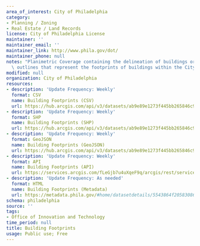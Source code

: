 ```yaml
---
area_of_interest: City of Philadelphia
category:
- Planning / Zoning
- Real Estate / Land Records
license: City of Philadelphia License
maintainer: ''
maintainer_email: ''
maintainer_link: http://www.phila.gov/dot/
maintainer_phone: null
notes: "Planimetric Coverage containing the delineation of buildings or related structure\
  \ outlines that represent the footprints of buildings within the City of Philadelphia."
modified: null
organization: City of Philadelphia
resources:
- description: 'Update Frequency: Weekly'
  format: CSV
  name: Building Footprints (CSV)
  url: https://hub.arcgis.com/api/v3/datasets/ab9e89e1273f445bb265846c90b38a96_0/downloads/data?format=csv&spatialRefId=3857&where=1%3D1
- description: 'Update Frequency: Weekly'
  format: SHP
  name: Building Footprints (SHP)
  url: https://hub.arcgis.com/api/v3/datasets/ab9e89e1273f445bb265846c90b38a96_0/downloads/data?format=shp&spatialRefId=3857&where=1%3D1
- description: 'Update Frequency: Weekly'
  format: GeoJSON
  name: Building Footprints (GeoJSON)
  url: https://hub.arcgis.com/api/v3/datasets/ab9e89e1273f445bb265846c90b38a96_0/downloads/data?format=geojson&spatialRefId=4326&where=1%3D1
- description: 'Update Frequency: Weekly'
  format: API
  name: Building Footprints (API)
  url: https://services.arcgis.com/fLeGjb7u4uXqeF9q/arcgis/rest/services/LI_BUILDING_FOOTPRINTS/FeatureServer/0/query?outFields=*&where=1%3D1
- description: 'Update Frequency: As needed'
  format: HTML
  name: Building Footprints (Metadata)
  url: https://metadata.phila.gov/#home/datasetdetails/5543864f20583086178c4ea5/representationdetails/595e8e85ac27025c82c53c7c/
schema: philadelphia
source: ''
tags:
- Office of Innovation and Technology
time_period: null
title: Building Footprints
usage: Public use; Free
---
```

